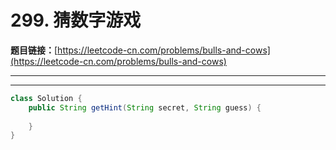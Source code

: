 # 299. 猜数字游戏

**题目链接：**[https://leetcode-cn.com/problems/bulls-and-cows](https://leetcode-cn.com/problems/bulls-and-cows)

---

<Cards card="leetcode_299_bulls-and-cows"></Cards>

---

```java
class Solution {
    public String getHint(String secret, String guess) {
        
    }
}
```